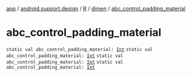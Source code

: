 [app](../../../index.md) / [android.support.design](../../index.md) / [R](../index.md) / [dimen](index.md) / [abc_control_padding_material](.)

# abc_control_padding_material

`static val abc_control_padding_material: `[`Int`](https://kotlinlang.org/api/latest/jvm/stdlib/kotlin/-int/index.html)
`static val abc_control_padding_material: `[`Int`](https://kotlinlang.org/api/latest/jvm/stdlib/kotlin/-int/index.html)
`static val abc_control_padding_material: `[`Int`](https://kotlinlang.org/api/latest/jvm/stdlib/kotlin/-int/index.html)
`static val abc_control_padding_material: `[`Int`](https://kotlinlang.org/api/latest/jvm/stdlib/kotlin/-int/index.html)